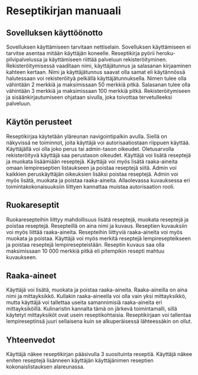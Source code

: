 # Reseptikirjan manuaali

## Sovelluksen käyttöönotto
Sovelluksen käyttämiseen tarvitaan nettiselain. Sovelluksen käyttämiseen ei tarvitse asentaa mitään käyttäjän koneelle. 
Reseptikirja pyörii heroku-pilvipalvelussa ja käyttämiseen riittää palveluun rekisteröityminen.
Rekisteröitymisessä vaaditaan nimi, käyttäjätunnus ja salasanan kirjaaminen kahteen kertaan. Nimi ja käyttäjätunnus saavat olla samat eli käytännössä halutessaan voi rekisteröityä pelkällä käyttäjätunnuksella. Nimen tulee olla vähintään 2 merkkiä ja maksimissaan 50 merkkiä pitkä. Salasanan tulee olla vähintään 3 merkkiä ja maksimissaan 100 merkkiä pitkä. Rekisteröitymiseen ja sisäänkirjautumiseen ohjataan sivulla, joka toivottaa tervetulleeksi palveluun.

## Käytön perusteet
Reseptikirjaa käytetään yläreunan navigointipalkin avulla. Siellä on näkyvissä ne toiminnot, joita käyttäjä voi autorisaatiostaan riippuen käyttää. Käyttäjällä voi olla joko perus tai admin-tason oikeudet. Oletusarvolla rekisteröityvä käyttäjä saa perustason oikeudet. Käyttäjä voi lisätä reseptejä ja muokata lisäämiään reseptejä. Käyttäjä voi myös lisätä raaka-aineita omaan lempireseptien listaukseen ja poistaa reseptejä siitä. Admin voi kaikkien peruskäyttäjän oikeuksien lisäksi poistaa reseptejä. Admin voi myös lisätä, muokata ja poistaa raaka-aineita. Allaolevassa kuvauksessa eri toimintakokonaisuuksiin liittyen kannattaa muistaa autorisaation rooli.

## Ruokareseptit
Ruokaresepteihin liittyy mahdollisuus lisätä reseptejä, muokata reseptejä ja poistaa reseptejä. Resepteillä on aina nimi ja kuvaus. Reseptien kuvauksiin voi myös liittää raaka-aineita. Resepteihin liittyviä raaka-aineita voi myös muokata ja poistaa. Käyttäjä voi myös merkitä reseptejä lempiresepteikseen ja poistaa reseptejä lempiresepteistään. Reseptin kuvaus saa olla maksimissaan 10 000 merkkiä pitkä eli pitempikin resepti mahtuu kuvaukseen.

## Raaka-aineet
Käyttäjä voi lisätä, muokata ja poistaa raaka-aineita. Raaka-aineilla on aina nimi ja mittayksikkö. Kullakin raaka-aineella voi olla vain yksi mittayksikkö, mutta käyttäjä voi tallettaa useita samannimisiä raaka-aineita eri mittayksiköillä. Kulinaristin kannalta tämä on järkevä toimintamalli, sillä käytetyt mittayksiköt ovat usein reseptikohtaisia. Reseptikirjaan voi tallentaa lempireseptinsä juuri sellaisena kuin se alkuperäisessä lähteessäkin on ollut.

## Yhteenvedot
Käyttäjä näkee reseptikirjan pääsivulla 3 suosituinta reseptiä. Käyttäjä näkee eniten reseptejä lisänneen käyttäjän käyttäjänimen reseptien kokonaislistauksen alareunassa.

